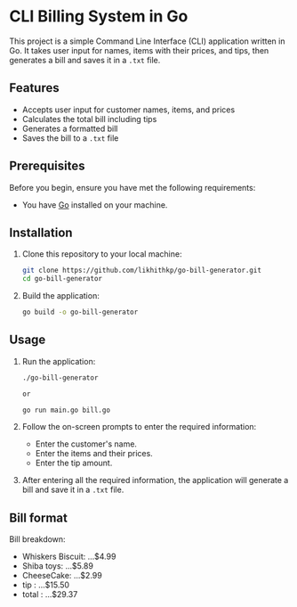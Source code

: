 # CLI Billing System in Go

This project is a simple Command Line Interface (CLI) application written in Go. It takes user input for names, items with their prices, and tips, then generates a bill and saves it in a `.txt` file.

## Features

- Accepts user input for customer names, items, and prices
- Calculates the total bill including tips
- Generates a formatted bill
- Saves the bill to a `.txt` file

## Prerequisites

Before you begin, ensure you have met the following requirements:

- You have [Go](https://golang.org/doc/install) installed on your machine.

## Installation

1. Clone this repository to your local machine:

    ```bash
    git clone https://github.com/likhithkp/go-bill-generator.git
    cd go-bill-generator
    ```

2. Build the application:

    ```bash
    go build -o go-bill-generator

    ```

## Usage

1. Run the application:

    ```bash
    ./go-bill-generator

    or

    go run main.go bill.go
    ```

2. Follow the on-screen prompts to enter the required information:

    - Enter the customer's name.
    - Enter the items and their prices.
    - Enter the tip amount.

3. After entering all the required information, the application will generate a bill and save it in a `.txt` file.

## Bill format 

Bill breakdown: 
 - Whiskers Biscuit:         ...$4.99
 - Shiba toys:               ...$5.89
 - CheeseCake:               ...$2.99
 - tip :                     ...$15.50
 - total :                   ...$29.37



